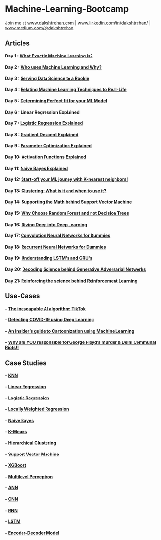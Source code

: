 # Machine-Learning-Bootcamp

Join me at www.dakshtrehan.com | www.linkedin.com/in/dakshtrehan/ | www.medium.com/@dakshtrehan

## Articles

#### Day 1 : [What Exactly Machine Learning is?](https://medium.com/@dakshtrehan/what-exactly-machine-learning-is-1746c9d151ed)
#### Day 2 : [Who uses Machine Learning and Why?](https://medium.com/@dakshtrehan/who-uses-machine-learning-and-why-c729c689dea3)
#### Day 3 : [Serving Data Science to a Rookie](https://medium.com/towards-artificial-intelligence/serving-data-science-to-a-rookie-b03af9ea99a2)
#### Day 4 : [Relating Machine Learning Techniques to Real-Life](https://levelup.gitconnected.com/relating-machine-learning-techniques-to-real-life-4dafd626fdff)
#### Day 5 : [Determining Perfect fit for your ML Model](https://medium.com/datadriveninvestor/determining-perfect-fit-for-your-ml-model-339459eef670)
#### Day 6 : [Linear Regression Explained](https://medium.com/towards-artificial-intelligence/linear-regression-explained-f5cc85ae2c5c)
#### Day 7 : [Logistic Regression Explained](https://towardsdatascience.com/logistic-regression-explained-ef1d816ea85a)
#### Day 8 : [Gradient Descent Explained](https://towardsdatascience.com/gradient-descent-explained-9b953fc0d2c)
#### Day 9 : [Parameter Optimization Explained](https://towardsdatascience.com/parameters-optimization-explained-876561853de0)
#### Day 10: [Activation Functions Explained](https://medium.com/analytics-vidhya/activation-functions-explained-8690ea7bdec9)
#### Day 11: [Naive Bayes Explained](https://medium.com/swlh/things-you-never-knew-about-naive-bayes-eb84b6ee039a)
#### Day 12: [Start-off your ML jouney with K-nearest neighbors!](https://medium.com/towards-artificial-intelligence/start-off-your-ml-journey-with-k-nearest-neighbors-f72a122f428)
#### Day 13: [Clustering: What is it and when to use it?](https://medium.com/towards-artificial-intelligence/clustering-what-it-is-when-to-use-it-a612bbe95881)
#### Day 14: [Supporting the Math behind Support Vector Machine](https://medium.com/towards-artificial-intelligence/supporting-the-math-behind-supporting-vector-machines-d46e94b23b9d)
#### Day 15: [Why Choose Random Forest and not Decision Trees](https://medium.com/towards-artificial-intelligence/why-choose-random-forest-and-not-decision-trees-a28278daa5d)
#### Day 16: [Diving Deep into Deep Learning](https://medium.com/towards-artificial-intelligence/diving-deep-into-deep-learning-f34497c18f11)
#### Day 17: [Convolution Neural Networks for Dummies](https://medium.com/towards-artificial-intelligence/convolutional-neural-networks-for-dummies-afd7166cd9e)
#### Day 18: [Recurrent Neural Networks for Dummies](https://medium.com/towards-artificial-intelligence/recurrent-neural-networks-for-dummies-8d2c4c725fbe)
#### Day 19: [Understanding LSTM's and GRU's](https://medium.com/@dakshtrehan/understanding-lstms-and-gru-s-b69749acaa35)
#### Day 20: [Decoding Science behind Generative Adversarial Networks](https://medium.com/towards-artificial-intelligence/decoding-science-behind-generative-adversarial-networks-4d188a67d863)
#### Day 21: [Reinforcing the science behind Reinforcement Learning](https://medium.com/@dakshtrehan/reinforcing-the-science-behind-reinforcement-learning-d2643ca39b51)

## Use-Cases

#### - [The inescapable AI algorithm: TikTok](https://towardsdatascience.com/the-inescapable-ai-algorithm-tiktok-ad4c6fd981b8)
#### - [Detecting COVID-19 using Deep Learning](https://towardsdatascience.com/detecting-covid-19-using-deep-learning-262956b6f981)
#### - [An Insider’s guide to Cartoonization using Machine Learning](https://medium.com/towards-artificial-intelligence/an-insiders-guide-to-cartoonization-using-machine-learning-ce3648adfe8)
#### - [Why are YOU responsible for George Floyd’s murder & Delhi Communal Riots!!](https://medium.com/@dakshtrehan/why-are-you-responsible-for-george-floyds-murder-delhi-communal-riots-4c1edb7acbc5)

## Case Studies
 
#### - [KNN](https://github.com/dakshtrehan/Machine-Learning-Bootcamp/tree/master/Case-studies/KNN)
#### - [Linear Regression](https://github.com/dakshtrehan/Machine-Learning-Bootcamp/tree/master/Case-studies/Linear%20Regression)
#### - [Logistic Regression](https://github.com/dakshtrehan/Machine-Learning-Bootcamp/tree/master/Case-studies/Logistic%20Regression)
#### - [Locally Weighted Regression](https://github.com/dakshtrehan/Machine-Learning-Bootcamp/tree/master/Case-studies/Locally%20Weighted%20Regression)
#### - [Naive Bayes](https://github.com/dakshtrehan/Machine-Learning-Bootcamp/tree/master/Case-studies/Naive%20Bayes)
#### - [K-Means](https://github.com/dakshtrehan/Machine-Learning-Bootcamp/tree/master/Case-studies/K-means)
#### - [Hierarchical Clustering](https://github.com/dakshtrehan/Machine-Learning-Bootcamp/tree/master/Case-studies/Hierarchical%20Clustering)
#### - [Support Vector Machine](https://github.com/dakshtrehan/Machine-Learning-Bootcamp/tree/master/Case-studies/Support%20Vector%20Machine)
#### - [XGBoost](https://github.com/dakshtrehan/Machine-Learning-Bootcamp/tree/master/Case-studies/XGBoost)
#### - [Multilevel Perceptron](https://github.com/dakshtrehan/Machine-Learning-Bootcamp/tree/master/Case-studies/Perceptron)
#### - [ANN](https://github.com/dakshtrehan/Machine-Learning-Bootcamp/tree/master/Case-studies/ANN)
#### - [CNN](https://github.com/dakshtrehan/Covid-19-Detection)
#### - [RNN](https://github.com/dakshtrehan/Machine-Learning-Bootcamp/tree/master/Case-studies/RNN)
#### - [LSTM](https://github.com/dakshtrehan/AI-Music-Generation)
#### - [Encoder-Decoder Model](https://github.com/dakshtrehan/Image-Captioning-Bot)

